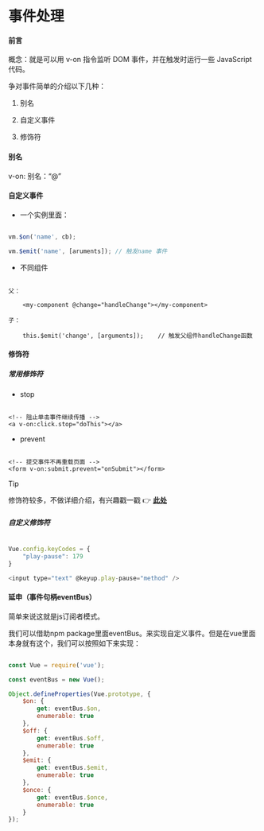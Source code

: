 # 事件处理

#### 前言

概念：就是可以用 v-on 指令监听 DOM 事件，并在触发时运行一些 JavaScript 代码。

争对事件简单的介绍以下几种：

1. 别名

2. 自定义事件

3. 修饰符

#### 别名

v-on: 别名：“@”

#### 自定义事件

- 一个实例里面：

``` javascript

vm.$on('name', cb);

vm.$emit('name', [aruments]); // 触发name 事件

```

- 不同组件

``` vue

父：

    <my-component @change="handleChange"></my-component>

子：

    this.$emit('change', [arguments]);    // 触发父组件handleChange函数

```

#### 修饰符

##### 常用修饰符

- stop

``` vue

<!-- 阻止单击事件继续传播 -->
<a v-on:click.stop="doThis"></a>

```

- prevent

``` vue

<!-- 提交事件不再重载页面 -->
<form v-on:submit.prevent="onSubmit"></form>

```

> [!TIP]
> 修饰符较多，不做详细介绍，有兴趣戳一戳
> :point_right:
> [**此处**](https://cn.vuejs.org/v2/guide/events.html#%E4%BA%8B%E4%BB%B6%E4%BF%AE%E9%A5%B0%E7%AC%A6)

##### 自定义修饰符

``` javascript

Vue.config.keyCodes = {
    "play-pause": 179
}

<input type="text" @keyup.play-pause="method" />

```

#### 延申（事件句柄eventBus）

简单来说这就是js订阅者模式。

我们可以借助npm package里面eventBus。来实现自定义事件。但是在vue里面本身就有这个，我们可以按照如下来实现：

``` javascript

const Vue = require('vue');

const eventBus = new Vue();

Object.defineProperties(Vue.prototype, {
    $on: {
        get: eventBus.$on,
        enumerable: true
    },
    $off: {
        get: eventBus.$off,
        enumerable: true
    },
    $emit: {
        get: eventBus.$emit,
        enumerable: true
    },
    $once: {
        get: eventBus.$once,
        enumerable: true
    }
});

```
